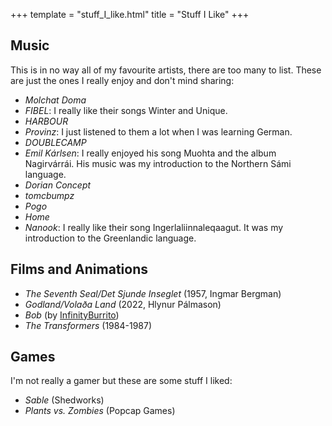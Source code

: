 +++
template = "stuff_I_like.html"
title = "Stuff I Like"
+++
## Music
This is in no way all of my favourite artists, there are too many to list. These are just the ones I really enjoy and don't mind sharing: 
- *Molchat Doma* 
- *FIBEL*: I really like their songs Winter and Unique.
- *HARBOUR*
- *Provinz*: I just listened to them a lot when I was learning German.
- *DOUBLECAMP*
- *Emil Kárlsen*: I really enjoyed his song Muohta and the album Nagirvárrái. His music was my introduction to the Northern Sámi language. 
- *Dorian Concept*
- *tomcbumpz*
- *Pogo*
- *Home*
- *Nanook*: I really like their song Ingerlaliinnaleqaagut. It was my introduction to the Greenlandic language.
## Films and Animations
- *The Seventh Seal/Det Sjunde Inseglet* (1957, Ingmar Bergman)
- *Godland/Volaða Land* (2022, Hlynur Pálmason)
- *Bob* (by [InfinityBurrito](https://www.youtube.com/@infinityburrito5299/featured))
- *The Transformers* (1984-1987)
## Games
I'm not really a gamer but these are some stuff I liked:
- *Sable* (Shedworks)
- *Plants vs. Zombies* (Popcap Games)

